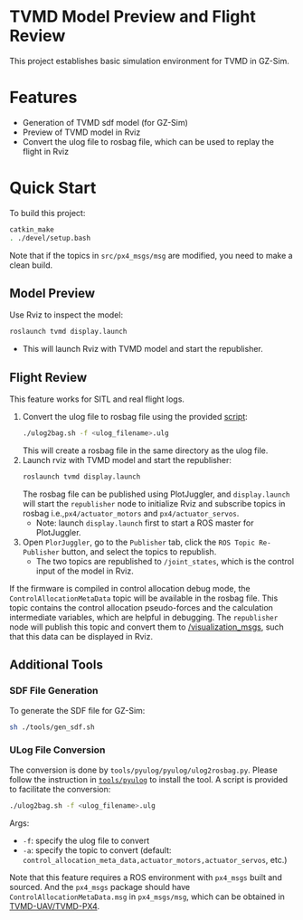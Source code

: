 # TVMD Model Preview and Flight Review

This project establishes basic simulation environment for TVMD in GZ-Sim.

# Features

- Generation of TVMD sdf model (for GZ-Sim)
- Preview of TVMD model in Rviz
- Convert the ulog file to rosbag file, which can be used to replay the flight in Rviz

# Quick Start

To build this project:
```bash
catkin_make
. ./devel/setup.bash
```
Note that if the topics in `src/px4_msgs/msg` are modified, you need to make a clean build.

## Model Preview
Use Rviz to inspect the model:
```bash
roslaunch tvmd display.launch
```
- This will launch Rviz with TVMD model and start the republisher.

## Flight Review

This feature works for SITL and real flight logs.
1. Convert the ulog file to rosbag file using the provided [script](#ulog-file-conversion):
    ```bash
    ./ulog2bag.sh -f <ulog_filename>.ulg
    ```
    This will create a rosbag file in the same directory as the ulog file.
2. Launch rviz with TVMD model and start the republisher:
    ```bash
    roslaunch tvmd display.launch
    ```
    The rosbag file can be published using PlotJuggler, and `display.launch` will start the `republisher` node to initialize Rviz and  subscribe topics in rosbag i.e.,`px4/actuator_motors` and `px4/actuator_servos`. 
    - Note: launch `display.launch` first to start a ROS master for PlotJuggler.
3. Open `PlorJuggler`, go to the `Publisher` tab, click the `ROS Topic Re-Publisher` button, and select the topics to republish. 
    - The two topics are republished to `/joint_states`, which is the control input of the model in Rviz.


If the firmware is compiled in control allocation debug mode, the `ControlAllocationMetaData` topic will be available in the rosbag file. This topic contains the control allocation pseudo-forces and the calculation intermediate variables, which are helpful in debugging. The `republisher` node will publish this topic and convert them to [/visualization_msgs](https://wiki.ros.org/visualization_msgs), such that this data can be displayed in Rviz.

## Additional Tools
### SDF File Generation
To generate the SDF file for GZ-Sim:
```bash
sh ./tools/gen_sdf.sh
```

### ULog File Conversion
The conversion is done by `tools/pyulog/pyulog/ulog2rosbag.py`. Please follow the instruction in [`tools/pyulog`](https://github.com/PX4/pyulog) to install the tool.
A script is provided to facilitate the conversion:
```bash
./ulog2bag.sh -f <ulog_filename>.ulg
```
Args: 
+ `-f`: specify the ulog file to convert
+ `-a`: specify the topic to convert (default: `control_allocation_meta_data,actuator_motors,actuator_servos`, etc.)

Note that this feature requires a ROS environment with `px4_msgs` built and sourced. And the `px4_msgs` package should have `ControlAllocationMetaData.msg` in `px4_msgs/msg`, which can be obtained in [TVMD-UAV/TVMD-PX4](https://github.com/TVMD-UAV/TVMD-PX4). 